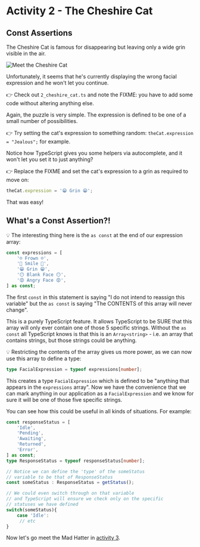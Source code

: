 # Activity 2 - The Cheshire Cat


## Const Assertions

The Cheshire Cat is famous for disappearing but leaving only a wide grin visible in the air.

![Meet the Cheshire Cat](../images/cheshire_cat.jpg)

Unfortunately, it seems that he's currently displaying the wrong facial expression and he won't let you continue.

👉 Check out `2_cheshire_cat.ts` and note the FIXME: you have to add some code without altering anything else.

Again, the puzzle is very simple. The expression is defined to be one of a small number of possibilities.

👉 Try setting the cat's expression to something random: `theCat.expression = "Jealous";` for example.

Notice how TypeScript gives you some helpers via autocomplete, and it won't let you set it to just anything?

👉 Replace the FIXME and set the cat's expression to a grin as required to move on:

```JavaScript
theCat.expression = '😁 Grin 😁';
```

That was easy!

## What's a Const Assertion?!

💡 The interesting thing here is the `as const` at the end of our expression array:

```TypeScript
const expressions = [
	'☹ Frown ☹',
	'🙂 Smile 🙂',
	'😁 Grin 😁',
	'😶 Blank Face 😶',
	'😡 Angry Face 😡',
] as const;
```

The first `const` in this statement is saying "I do not intend to reassign this variable" but the `as const` is saying "The CONTENTS of this array will never change".

This is a purely TypeScript feature. It allows TypeScript to be SURE that this array will only ever contain one of those 5 specific strings. Without the `as const` all TypeScript knows is that this is an `Array<string>` - i.e. an array that contains strings, but those strings could be anything.

💡 Restricting the contents of the array gives us more power, as we can now use this array to define a type:

```TypeScript
type FacialExpression = typeof expressions[number];
```

This creates a type `FacialExpression` which is defined to be "anything that appears in the `expressions` array". Now we have the convenience that we can mark anything in our application as a `FacialExpression` and we know for sure it will be one of those five specific strings.

You can see how this could be useful in all kinds of situations. For example:

```TypeScript
const responseStatus = [
	'Idle',
	'Pending',
	'Awaiting',
	'Returned',
	'Error',
] as const;
type ResponseStatus = typeof responseStatus[number];

// Notice we can define the 'type' of the someStatus 
// variable to be that of ResponseStatus
const someStatus : ResponseStatus = getStatus();

// We could even switch through on that variable
// and TypeScript will ensure we check only on the specific 
// statuses we have defined
switch(someStatus){
	case 'Idle':
	 // etc
}
```

Now let's go meet the Mad Hatter in [activity 3](./activity_3.md).
